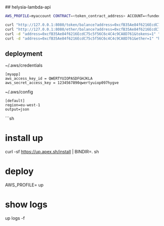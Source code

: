 ## helysia-lambda-api

```sh
AWS_PROFILE=myaccount CONTRACT=<token_contract_address> ACCOUNT=<funded_account> PRIVATEKEY=<private_key> npm run dev

curl "http://127.0.0.1:8080/token/balance?address=0xcfB35Ae84f6216EcdC75c5f56C6c4C4c9CA8D761"
curl "http://127.0.0.1:8080/ether/balance?address=0xcfB35Ae84f6216EcdC75c5f56C6c4C4c9CA8D761"
curl -d "address=0xcfB35Ae84f6216EcdC75c5f56C6c4C4c9CA8D761&tokens=1" "http://127.0.0.1:8080/token/send"
curl -d "address=0xcfB35Ae84f6216EcdC75c5f56C6c4C4c9CA8D761&ether=1" "http://127.0.0.1:8080/ether/send"
```

## deployment

~/.aws/credentials
```
[myapp]
aws_access_key_id = QWERTYUIOPASDFGHJKLA
aws_secret_access_key = 1234567890qwertyuiop097hygve
```

~/.aws/config
```
[default]
region=eu-west-1
output=json
```

´´´sh
# install up
curl -sf https://up.apex.sh/install | BINDIR=. sh
# deploy
AWS_PROFILE=<myapp> up
# show logs
up logs -f
```